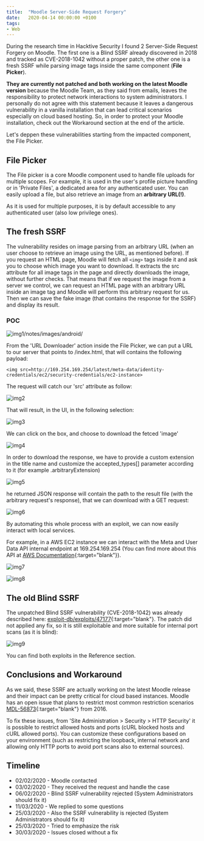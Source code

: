 ```yaml
---
title:  "Moodle Server-Side Request Forgery"
date:   2020-04-14 00:00:00 +0100
tags:
- Web
---
```


During the research time in Hacktive Security I found 2 Server-Side Request Forgery on Moodle. The first one is a Blind SSRF already discovered in 2018 and tracked as CVE-2018-1042 without a proper patch, the other one is a fresh SSRF while parsing image tags inside the same component (**File Picker**). 

**They are currently not patched and both working on the latest Moodle version** because the Moodle Team, as they said from emails, leaves the responsibility to protect network interactions to system administrators. I personally do not agree with this statement because it leaves a dangerous vulnerability in a vanilla installation that can lead critical scenarios especially on cloud based hosting. So, in order to protect your Moodle installation, check out the Workaround section at the end of the article.

Let's deppen these vulnerabilities starting from the impacted component, the File Picker.

## File Picker

The File picker is a core Moodle component used to handle file uploads for multiple scopes. For example, it is used in the user's profile picture handling or in 'Private Files', a dedicated area for any authenticated user. You can easily upload a file, but also retrieve an image from an **arbitrary URL(!)**.

As it is used for multiple purposes, it is by default accessible to any authenticated user (also low privilege ones).

## The fresh SSRF

The vulnerability resides on image parsing from an arbitrary URL (when an user choose to retrieve an image using the URL, as mentioned before).
If you request an HTML page, Moodle will fetch all `<img>` tags inside it and ask you to choose which image you want to download. It extracts the src attribute for all image tags in the page and directly downloads the image, without further checks. That means that if we request the image from a server we control, we can request an HTML page with an arbitrary URL inside an image tag and Moodle will perform this arbitrary request for us. Then we can save the fake image (that contains the response for the SSRF) and display its result.

### POC

![img1](/notes/images/moodle/1.png)/notes/images/android/

From the 'URL Downloader' action inside the File Picker, we can put a URL to our server that points to /index.html, that will contains the following payload:

``
<img src=http://169.254.169.254/latest/meta-data/identity-credentials/ec2/security-credentials/ec2-instance>
``

The request will catch our 'src' attribute as follow:


![img2](/notes/images/moodle/2.png)

That will result, in the UI, in the following selection:

![img3](/notes/images/moodle/3.png)

We can click on the box, and choose to download the fetced 'image'

![img4](/notes/images/moodle/4.png)

In order to download the response, we have to provide a custom extension in the title name and customize the accepted_types[] parameter according to it (for example .arbitraryExtension)

![img5](/notes/images/moodle/5.png)

he returned JSON response will contain the path to the result file (with the arbitrary request's response), that we can download with a GET request:

![img6](/notes/images/moodle/6.png)

By automating this whole process with an exploit, we can now easily interact with local services.

For example, in a AWS EC2 instance we can interact with the Meta and User Data API internal endpoint at 169.254.169.254 (You can find more about this API at [AWS Documentation](https://docs.aws.amazon.com/AWSEC2/latest/UserGuide/ec2-instance-metadata.html){:target="blank"}).


![img7](/notes/images/moodle/7.png)

![img8](/notes/images/moodle/8.png)

## The old Blind SSRF
The unpatched Blind SSRF vulnerability (CVE-2018-1042) was already described here: [exploit-db/exploits/47177](https://www.exploit-db.com/exploits/47177){:target="blank"}. The patch did not applied any fix, so it is still exploitable and more suitable for internal port scans (as it is blind):

![img9](/notes/images/moodle/9.png)

You can find both exploits in the Reference section.

## Conclusions and Workaround
As we said, these SSRF are actually working on the latest Moodle release and their impact can be pretty critical for cloud based instances. Moodle has an open issue that plans to restrict most common restriction scenarios [MDL-56873](https://tracker.moodle.org/browse/MDL-56873){:target="blank"} from 2016.

To fix these issues, from 'Site Administration > Security > HTTP Security' it is possible to restrict allowed hosts and ports (cURL blocked hosts and cURL allowed ports). You can customize these configurations based on your environment (such as restricting the loopback, internal network and allowing only HTTP ports to avoid port scans also to external sources).

## Timeline

- 02/02/2020 - Moodle contacted
- 03/02/2020 - They received the request and handle the case
- 06/02/2020 - Blind SSRF vulnerability rejected (System Administrators should fix it)
- 11/03/2020 - We replied to some questions
- 25/03/2020 - Also the SSRF vulnerability is rejected (System Administrators should fix it)
- 25/03/2020 - Tried to emphasize the risk
- 30/03/2020 - Issues closed without a fix